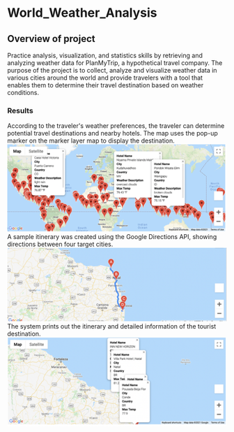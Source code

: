 # World_Weather_Analysis
## Overview of project
Practice analysis, visualization, and statistics skills by retrieving and analyzing weather data for PlanMyTrip, a hypothetical travel company. The purpose of the project is to collect, analyze and visualize weather data in various cities around the world and provide travelers with a tool that enables them to determine their travel destination based on weather conditions.
### Results
According to the traveler's weather preferences, the traveler can determine potential travel destinations and nearby hotels. The map uses the pop-up marker on the marker layer map to display the destination.
![image](https://github.com/YutaiLee/World_Weather_Analysis/blob/main/Vacation_Search/WeatherPy_vacation_map.png)
A sample itinerary was created using the Google Directions API, showing directions between four target cities.
![image](https://github.com/YutaiLee/World_Weather_Analysis/blob/main/Vacation_Itinerary/WeatherPy_travel_map.png)
The system prints out the itinerary and detailed information of the tourist destination.
![image](https://github.com/YutaiLee/World_Weather_Analysis/blob/main/Vacation_Itinerary/WeatherPy_travel_map_markers.png)
